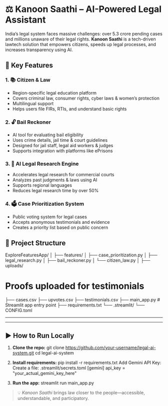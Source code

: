 # ⚖️ Kanoon Saathi – AI-Powered Legal Assistant

India’s legal system faces massive challenges: over 5.3 crore pending cases and millions unaware of their legal rights. **Kanoon Saathi** is a tech-driven lawtech solution that empowers citizens, speeds up legal processes, and increases transparency using AI.

## 🚀 Key Features

### 1. 📚 Citizen & Law
- Region-specific legal education platform
- Covers criminal law, consumer rights, cyber laws & women’s protection
- Multilingual support
- Helps users file FIRs, RTIs, and understand basic rights

### 2. 🔓 Bail Reckoner
- AI tool for evaluating bail eligibility
- Uses crime details, jail time & court guidelines
- Designed for jail staff, legal aid workers & judges
- Supports integration with platforms like ePrisons

### 3. 🧠 AI Legal Research Engine
- Accelerates legal research for commercial courts
- Analyzes past judgments & laws using AI
- Supports regional languages
- Reduces legal research time by over 50%

### 4. 🗳️ Case Prioritization System
- Public voting system for legal cases
- Accepts anonymous testimonials and evidence
- Creates a priority list based on public concern

## 📁 Project Structure

ExploreFeaturesApp/ 
│ 
├── features/ 
│ ├── case_prioritization.py 
│ ├── legal_research.py 
│ ├── bail_reckoner.py 
│ └── citizen_law.py 
│ 
├── uploads/ 
# Proofs uploaded for testimonials 
├── cases.csv 
├── upvotes.csv 
├── testimonials.csv 
├── main_app.py # Streamlit app entry point 
├── requirements.txt 
└── .streamlit/ 
└── CONFIG.toml 

---

---

## ▶️ How to Run Locally

1. **Clone the repo:**
git clone https://github.com/your-username/legal-ai-system.git
cd legal-ai-system

2. **Install requirements:**
pip install -r requirements.txt
Add Gemini API Key:
Create a file: .streamlit/secrets.toml
[gemini]
api_key = "your_actual_gemini_key_here"

3. **Run the app:**
streamlit run main_app.py



> 💡 *Kanoon Saathi* brings law closer to the people—accessible, understandable, and participatory.
